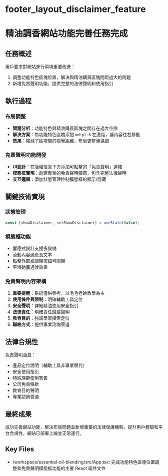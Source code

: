 # footer_layout_disclaimer_feature

# 精油調香網站功能完善任務完成

## 任務概述
用戶要求對網站進行兩項重要改進：
1. 調整功能特色區塊位置，解決與精油購買區塊間距過大的問題
2. 新增免責聲明功能，提供完整的法律聲明和使用指引

## 執行過程
### 布局調整
- **問題分析**：功能特色與精油購買區塊之間存在過大空隙
- **解決方案**：為功能特色區塊添加 `md:pl-6` 左邊距，讓內容往右移動
- **效果**：縮減了區塊間的視覺距離，布局更緊湊協調

### 免責聲明功能開發
- **UI設計**：在版權信息下方添加可點擊的「免責聲明」連結
- **模態框實現**：創建專業的免責聲明彈窗，包含完整法律聲明
- **交互邏輯**：添加狀態管理控制模態框的顯示/隱藏

## 關鍵技術實現
### 狀態管理
```javascript
const [showDisclaimer, setShowDisclaimer] = useState(false);
```

### 模態框功能
- 響應式設計支援多設備
- 滾動內容適應長文本
- 點擊外部或關閉按鈕可關閉
- 平滑動畫過渡效果

### 免責聲明內容架構
1. **重要提醒**：系統僅供參考，以毛毛老師教學為主
2. **使用條件與限制**：明確輔助工具定位
3. **安全聲明**：詳細精油使用安全指引
4. **法律責任**：明確責任歸屬聲明
5. **教育目的**：強調學習探索定位
6. **聯絡方式**：提供專業諮詢管道

## 法律合規性
免責聲明涵蓋：
- 產品定位說明（輔助工具非專業替代）
- 安全使用指引
- 特殊族群使用警告
- 公司免責條款
- 教育目的聲明
- 專業諮詢管道

## 最終成果
成功完善網站功能，解決布局問題並新增重要的法律保護機制，提升用戶體驗和平台合規性。網站已部署上線並正常運行。

## Key Files

- /workspace/essential-oil-blending/src/App.tsx: 完成功能特色區塊位置調整和免責聲明模態框功能的主要 React 組件文件
